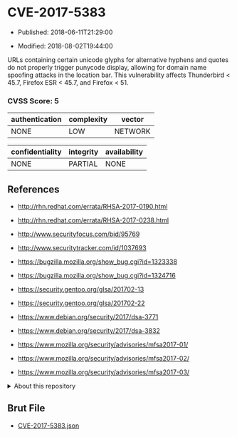 # CVE-2017-5383

- Published: 2018-06-11T21:29:00

- Modified: 2018-08-02T19:44:00

URLs containing certain unicode glyphs for alternative hyphens and quotes do not properly trigger punycode display, allowing for domain name spoofing attacks in the location bar. This vulnerability affects Thunderbird < 45.7, Firefox ESR < 45.7, and Firefox < 51.

### CVSS Score: **5**

| authentication | complexity | vector |
| --- | --- | --- |
| NONE | LOW | NETWORK |

| confidentiality | integrity | availability |
| --- | --- | --- |
| NONE | PARTIAL | NONE |

## References

* http://rhn.redhat.com/errata/RHSA-2017-0190.html

* http://rhn.redhat.com/errata/RHSA-2017-0238.html

* http://www.securityfocus.com/bid/95769

* http://www.securitytracker.com/id/1037693

* https://bugzilla.mozilla.org/show_bug.cgi?id=1323338

* https://bugzilla.mozilla.org/show_bug.cgi?id=1324716

* https://security.gentoo.org/glsa/201702-13

* https://security.gentoo.org/glsa/201702-22

* https://www.debian.org/security/2017/dsa-3771

* https://www.debian.org/security/2017/dsa-3832

* https://www.mozilla.org/security/advisories/mfsa2017-01/

* https://www.mozilla.org/security/advisories/mfsa2017-02/

* https://www.mozilla.org/security/advisories/mfsa2017-03/

<details>
<summary>About this repository</summary> 

  This repository is part of the project [Live Hack CVE](https://github.com/Live-Hack-CVE). Main website can be found [www.live-hack.org](https://www.live-hack.org) 
  
  Made by [Sn0wAlice](https://github.com/Sn0wAlice) for the people that care about security and need to have a feed of the latest CVEs. Hope you enjoy it, don't forget to star the repo and follow me on [Twitter](https://twitter.com/Sn0wAlice) and [Github](https://github.com/Sn0wAlice). And that is my [personnal website](https://www.alice-snow.me/)

  - [Home Page](https://github.com/Live-Hack-CVE)
  - [Framework](https://github.com/Live-Hack-CVE/cve-framework)
  - [CVE database](https://github.com/Live-Hack-CVE/full_database)
  - [Changelog](https://github.com/Live-Hack-CVE/Changelog)
</details>

## Brut File

* [CVE-2017-5383.json](https://raw.githubusercontent.com/Live-Hack-CVE/full_database/main/cves/2017/CVE-2017-5383.json)

